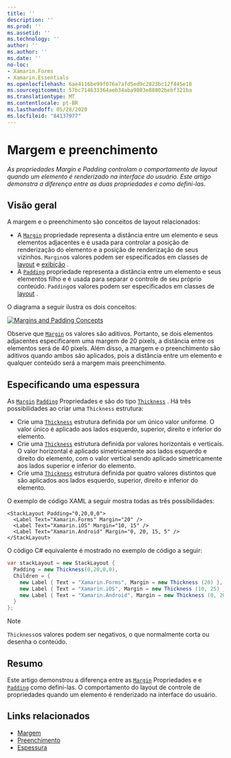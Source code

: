 ```yaml
---
title: ''
description: ''
ms.prod: ''
ms.assetid: ''
ms.technology: ''
author: ''
ms.author: ''
ms.date: ''
no-loc:
- Xamarin.Forms
- Xamarin.Essentials
ms.openlocfilehash: 6ae4116be99f076a7afd5ed9c2823bc12f445e18
ms.sourcegitcommit: 57bc714633364aeb34aba9803e88802bebf321ba
ms.translationtype: MT
ms.contentlocale: pt-BR
ms.lasthandoff: 05/28/2020
ms.locfileid: "84137977"
---
```

# <a name="margin-and-padding"></a>Margem e preenchimento

_As propriedades Margin e Padding controlam o comportamento de layout quando um elemento é renderizado na interface do usuário. Este artigo demonstra a diferença entre as duas propriedades e como defini-las._

## <a name="overview"></a>Visão geral

A margem e o preenchimento são conceitos de layout relacionados:

- A [`Margin`](xref:Xamarin.Forms.View.Margin) propriedade representa a distância entre um elemento e seus elementos adjacentes e é usada para controlar a posição de renderização do elemento e a posição de renderização de seus vizinhos. `Margin`os valores podem ser especificados em classes de [layout](~/xamarin-forms/user-interface/controls/layouts.md) e [exibição](~/xamarin-forms/user-interface/controls/views.md) .
- A [`Padding`](xref:Xamarin.Forms.Layout.Padding) propriedade representa a distância entre um elemento e seus elementos filho e é usada para separar o controle de seu próprio conteúdo. `Padding`os valores podem ser especificados em classes de [layout](~/xamarin-forms/user-interface/controls/layouts.md) .

O diagrama a seguir ilustra os dois conceitos:

[![](margin-and-padding-images/margins-and-padding-sml.png "Margins and Padding Concepts")](margin-and-padding-images/margins-and-padding.png#lightbox "Margins and Padding Concepts")

Observe que [`Margin`](xref:Xamarin.Forms.View.Margin) os valores são aditivos. Portanto, se dois elementos adjacentes especificarem uma margem de 20 pixels, a distância entre os elementos será de 40 pixels. Além disso, a margem e o preenchimento são aditivos quando ambos são aplicados, pois a distância entre um elemento e qualquer conteúdo será a margem mais preenchimento.

## <a name="specifying-a-thickness"></a>Especificando uma espessura

As [`Margin`](xref:Xamarin.Forms.View.Margin) [`Padding`](xref:Xamarin.Forms.Layout.Padding) Propriedades e são do tipo [`Thickness`](xref:Xamarin.Forms.Thickness) . Há três possibilidades ao criar uma `Thickness` estrutura:

- Crie uma [`Thickness`](xref:Xamarin.Forms.Thickness) estrutura definida por um único valor uniforme. O valor único é aplicado aos lados esquerdo, superior, direito e inferior do elemento.
- Crie uma [`Thickness`](xref:Xamarin.Forms.Thickness) estrutura definida por valores horizontais e verticais. O valor horizontal é aplicado simetricamente aos lados esquerdo e direito do elemento, com o valor vertical sendo aplicado simetricamente aos lados superior e inferior do elemento.
- Crie uma [`Thickness`](xref:Xamarin.Forms.Thickness) estrutura definida por quatro valores distintos que são aplicados aos lados esquerdo, superior, direito e inferior do elemento.

O exemplo de código XAML a seguir mostra todas as três possibilidades:

```xaml
<StackLayout Padding="0,20,0,0">
  <Label Text="Xamarin.Forms" Margin="20" />
  <Label Text="Xamarin.iOS" Margin="10, 15" />
  <Label Text="Xamarin.Android" Margin="0, 20, 15, 5" />
</StackLayout>
```

O código C# equivalente é mostrado no exemplo de código a seguir:

```csharp
var stackLayout = new StackLayout {
  Padding = new Thickness(0,20,0,0),
  Children = {
    new Label { Text = "Xamarin.Forms", Margin = new Thickness (20) },
    new Label { Text = "Xamarin.iOS", Margin = new Thickness (10, 25) },
    new Label { Text = "Xamarin.Android", Margin = new Thickness (0, 20, 15, 5) }
  }
};
```

> [!NOTE]
> `Thickness`os valores podem ser negativos, o que normalmente corta ou desenha o conteúdo.

## <a name="summary"></a>Resumo

Este artigo demonstrou a diferença entre as [`Margin`](xref:Xamarin.Forms.View.Margin) Propriedades e e [`Padding`](xref:Xamarin.Forms.Layout.Padding) como defini-las. O comportamento do layout de controle de propriedades quando um elemento é renderizado na interface do usuário.

## <a name="related-links"></a>Links relacionados

- [Margem](xref:Xamarin.Forms.View.Margin)
- [Preenchimento](xref:Xamarin.Forms.Layout.Padding)
- [Espessura](xref:Xamarin.Forms.Thickness)
